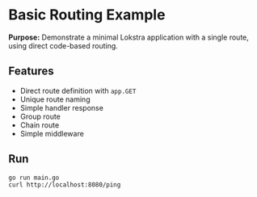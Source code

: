 # Basic Routing Example

**Purpose:** Demonstrate a minimal Lokstra application with a single route, using direct code-based routing.

## Features
- Direct route definition with `app.GET`
- Unique route naming
- Simple handler response
- Group route
- Chain route
- Simple middleware

## Run
```
go run main.go
curl http://localhost:8080/ping
```
